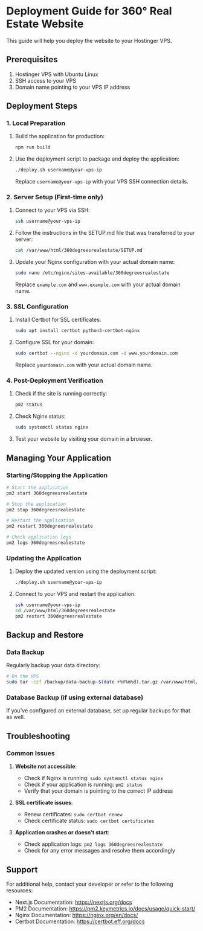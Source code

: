# Deployment Guide for 360° Real Estate Website

This guide will help you deploy the website to your Hostinger VPS.

## Prerequisites

1. Hostinger VPS with Ubuntu Linux
2. SSH access to your VPS
3. Domain name pointing to your VPS IP address

## Deployment Steps

### 1. Local Preparation

1. Build the application for production:
   ```bash
   npm run build
   ```

2. Use the deployment script to package and deploy the application:
   ```bash
   ./deploy.sh username@your-vps-ip
   ```

   Replace `username@your-vps-ip` with your VPS SSH connection details.

### 2. Server Setup (First-time only)

1. Connect to your VPS via SSH:
   ```bash
   ssh username@your-vps-ip
   ```

2. Follow the instructions in the SETUP.md file that was transferred to your server:
   ```bash
   cat /var/www/html/360degreesrealestate/SETUP.md
   ```

3. Update your Nginx configuration with your actual domain name:
   ```bash
   sudo nano /etc/nginx/sites-available/360degreesrealestate
   ```

   Replace `example.com` and `www.example.com` with your actual domain name.

### 3. SSL Configuration

1. Install Certbot for SSL certificates:
   ```bash
   sudo apt install certbot python3-certbot-nginx
   ```

2. Configure SSL for your domain:
   ```bash
   sudo certbot --nginx -d yourdomain.com -d www.yourdomain.com
   ```

   Replace `yourdomain.com` with your actual domain name.

### 4. Post-Deployment Verification

1. Check if the site is running correctly:
   ```bash
   pm2 status
   ```

2. Check Nginx status:
   ```bash
   sudo systemctl status nginx
   ```

3. Test your website by visiting your domain in a browser.

## Managing Your Application

### Starting/Stopping the Application

```bash
# Start the application
pm2 start 360degreesrealestate

# Stop the application
pm2 stop 360degreesrealestate

# Restart the application
pm2 restart 360degreesrealestate

# Check application logs
pm2 logs 360degreesrealestate
```

### Updating the Application

1. Deploy the updated version using the deployment script:
   ```bash
   ./deploy.sh username@your-vps-ip
   ```

2. Connect to your VPS and restart the application:
   ```bash
   ssh username@your-vps-ip
   cd /var/www/html/360degreesrealestate
   pm2 restart 360degreesrealestate
   ```

## Backup and Restore

### Data Backup

Regularly backup your data directory:

```bash
# On the VPS
sudo tar -czf /backup/data-backup-$(date +%Y%m%d).tar.gz /var/www/html/360degreesrealestate/data
```

### Database Backup (if using external database)

If you've configured an external database, set up regular backups for that as well.

## Troubleshooting

### Common Issues

1. **Website not accessible**:
   - Check if Nginx is running: `sudo systemctl status nginx`
   - Check if your application is running: `pm2 status`
   - Verify that your domain is pointing to the correct IP address

2. **SSL certificate issues**:
   - Renew certificates: `sudo certbot renew`
   - Check certificate status: `sudo certbot certificates`

3. **Application crashes or doesn't start**:
   - Check application logs: `pm2 logs 360degreesrealestate`
   - Check for any error messages and resolve them accordingly

## Support

For additional help, contact your developer or refer to the following resources:

- Next.js Documentation: https://nextjs.org/docs
- PM2 Documentation: https://pm2.keymetrics.io/docs/usage/quick-start/
- Nginx Documentation: https://nginx.org/en/docs/
- Certbot Documentation: https://certbot.eff.org/docs 